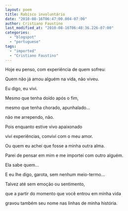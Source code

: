 ```yaml
---
layout: poem
title: Rabisco involuntário
date: "2010-08-16T06:47:00.004-07:00"
author: Cristiano Faustino
last_modified_at: "2010-08-16T06:48:36.226-07:00"
categories:
  - "blogspot"
  - "portuguese"
tags:
  - "imported"
  - "Cristiano Faustino"
---
```


Hoje eu penso, com experiência de quem sofreu:

Quem não já amou alguém na vida, não viveu.

Eu digo, eu vivi.

Mesmo que tenha doído após o fim,

mesmo que tenha chorado, apunhalado...

não me arrependo, não.

Pois enquanto estive vivo apaixonado

vivi experiências, convivi com o meu amor.

Ou quem eu achei que fosse a minha outra alma.

Parei de pensar em mim e me importei com outro alguém.

Ela sabe quem...

E eu lhe digo, garota, sem nenhum meio-termo...

Talvez até sem emoção ou sentimento,

que a partir do momento que você entrou em minha vida

gravou também seu nome nas linhas de minha história.